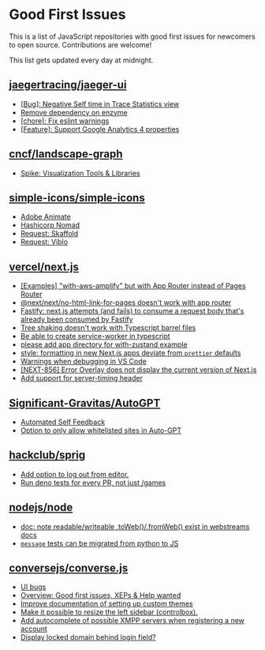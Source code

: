 # Good First Issues

This is a list of JavaScript repositories with good first issues for newcomers to open source. Contributions are welcome!

This list gets updated every day at midnight.

## [jaegertracing/jaeger-ui](https://github.com/jaegertracing/jaeger-ui)

- [[Bug]: Negative Self time in Trace Statistics view](https://github.com/jaegertracing/jaeger-ui/issues/1592)
- [Remove dependency on enzyme](https://github.com/jaegertracing/jaeger-ui/issues/1668)
- [[chore]: Fix eslint warnings](https://github.com/jaegertracing/jaeger-ui/issues/1608)
- [[Feature]: Support Google Analytics 4 properties](https://github.com/jaegertracing/jaeger-ui/issues/1332)

## [cncf/landscape-graph](https://github.com/cncf/landscape-graph)

- [Spike: Visualization Tools & Libraries](https://github.com/cncf/landscape-graph/issues/72)

## [simple-icons/simple-icons](https://github.com/simple-icons/simple-icons)

- [Adobe Animate](https://github.com/simple-icons/simple-icons/issues/9177)
- [Hashicorp Nomad](https://github.com/simple-icons/simple-icons/issues/9518)
- [Request: Skaffold](https://github.com/simple-icons/simple-icons/issues/9138)
- [Request: Viblo](https://github.com/simple-icons/simple-icons/issues/5751)

## [vercel/next.js](https://github.com/vercel/next.js)

- [[Examples] "with-aws-amplify" but with App Router instead of Pages Router](https://github.com/vercel/next.js/issues/57127)
- [@next/next/no-html-link-for-pages doesn't work with app router](https://github.com/vercel/next.js/issues/51742)
- [Fastify: next.js attempts (and fails) to consume a request body that's already been consumed by Fastify](https://github.com/vercel/next.js/issues/24894)
- [Tree shaking doesn't work with Typescript barrel files](https://github.com/vercel/next.js/issues/12557)
- [Be able to create service-worker in typescript](https://github.com/vercel/next.js/issues/33863)
- [please add app directory for with-zustand example](https://github.com/vercel/next.js/issues/52858)
- [style: formatting in new Next.js apps deviate from `prettier` defaults](https://github.com/vercel/next.js/issues/54402)
- [Warnings when debugging in VS Code](https://github.com/vercel/next.js/issues/24349)
- [[NEXT-856] Error Overlay does not display the current version of Next.js](https://github.com/vercel/next.js/issues/47124)
- [Add support for server-timing header](https://github.com/vercel/next.js/issues/12382)

## [Significant-Gravitas/AutoGPT](https://github.com/Significant-Gravitas/AutoGPT)

- [Automated Self Feedback](https://github.com/Significant-Gravitas/AutoGPT/issues/4220)
- [Option to only allow whitelisted sites in Auto-GPT](https://github.com/Significant-Gravitas/AutoGPT/issues/5289)

## [hackclub/sprig](https://github.com/hackclub/sprig)

- [Add option to log out from editor.](https://github.com/hackclub/sprig/issues/827)
- [Run deno tests for every PR, not just /games](https://github.com/hackclub/sprig/issues/950)

## [nodejs/node](https://github.com/nodejs/node)

- [doc: note readable/writeable .toWeb()/.fromWeb() exist in webstreams docs](https://github.com/nodejs/node/issues/45381)
- [`message` tests can be migrated from python to JS](https://github.com/nodejs/node/issues/47707)

## [conversejs/converse.js](https://github.com/conversejs/converse.js)

- [UI bugs](https://github.com/conversejs/converse.js/issues/3159)
- [Overview: Good first issues, XEPs & Help wanted](https://github.com/conversejs/converse.js/issues/2481)
- [Improve documentation of setting up custom themes](https://github.com/conversejs/converse.js/issues/2919)
- [Make it possible to resize the left sidebar (controlbox).](https://github.com/conversejs/converse.js/issues/2692)
- [Add autocomplete of possible XMPP servers when registering a new account](https://github.com/conversejs/converse.js/issues/2740)
- [Display locked domain behind login field?](https://github.com/conversejs/converse.js/issues/1521)


